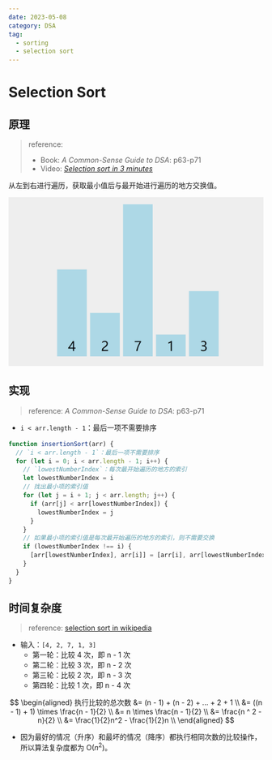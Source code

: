 ```yaml
---
date: 2023-05-08
category: DSA
tag:
  - sorting
  - selection sort
---
```


# Selection Sort

## 原理

> reference: 
> - Book: _A Common-Sense Guide to DSA_: p63-p71
> - Video: [_Selection sort in 3 minutes_](https://youtu.be/g-PGLbMth_g)

从左到右进行遍历，获取最小值后与最开始进行遍历的地方交换值。

![4,2,7,1,3](./_image/selection_sort.gif)

## 实现

> reference: _A Common-Sense Guide to DSA_: p63-p71

- `i < arr.length - 1`：最后一项不需要排序

```js
function insertionSort(arr) {
  // `i < arr.length - 1`：最后一项不需要排序
  for (let i = 0; i < arr.length - 1; i++) {
    // `lowestNumberIndex`：每次最开始遍历的地方的索引
    let lowestNumberIndex = i
    // 找出最小项的索引值
    for (let j = i + 1; j < arr.length; j++) {
      if (arr[j] < arr[lowestNumberIndex]) {
        lowestNumberIndex = j
      }
    }
    // 如果最小项的索引值是每次最开始遍历的地方的索引，则不需要交换
    if (lowestNumberIndex !== i) {
      [arr[lowestNumberIndex], arr[i]] = [arr[i], arr[lowestNumberIndex]]
    }
  }
}
```

## 时间复杂度

> reference: [selection sort in wikipedia](https://en.wikipedia.org/wiki/Selection_sort#Complexity)

- 输入：`[4, 2, 7, 1, 3]`
  - 第一轮：比较 4 次，即 n - 1 次
  - 第二轮：比较 3 次，即 n - 2 次
  - 第三轮：比较 2 次，即 n - 3 次
  - 第四轮：比较 1 次，即 n - 4 次

$$
\begin{aligned}
执行比较的总次数
&= (n - 1) + (n - 2) + ... + 2 + 1 \\
&= ((n - 1) + 1) \times \frac{n - 1}{2} \\
&= n \times \frac{n - 1}{2} \\
&= \frac{n ^ 2 - n}{2} \\
&= \frac{1}{2}n^2 - \frac{1}{2}n \\
\end{aligned}
$$

- 因为最好的情况（升序）和最坏的情况（降序）都执行相同次数的比较操作，所以算法复杂度都为 O($n^2$)。
